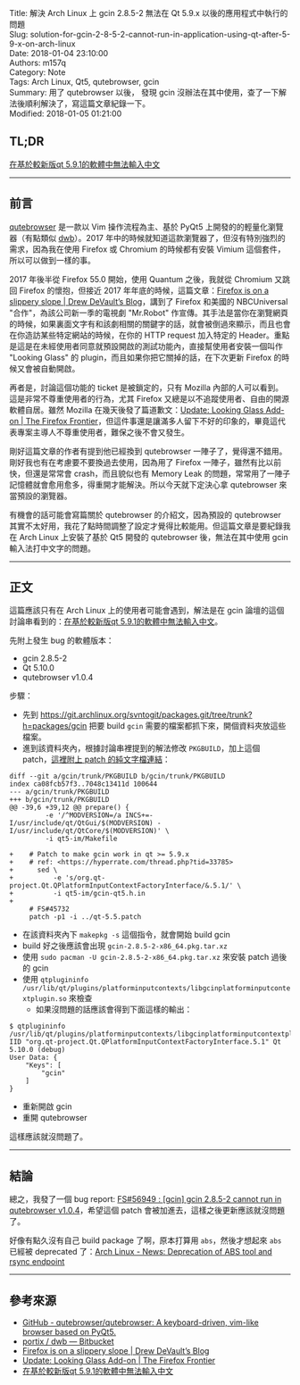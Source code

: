 Title: 解決 Arch Linux 上 gcin 2.8.5-2 無法在 Qt 5.9.x 以後的應用程式中執行的問題  
Slug: solution-for-gcin-2-8-5-2-cannot-run-in-application-using-qt-after-5-9-x-on-arch-linux  
Date: 2018-01-04 23:10:00  
Authors: m157q  
Category: Note  
Tags: Arch Linux, Qt5, qutebrowser, gcin  
Summary: 用了 qutebrowser 以後， 發現 gcin 沒辦法在其中使用，查了一下解法後順利解決了，寫這篇文章紀錄一下。  
Modified: 2018-01-05 01:21:00  
  
  
## TL;DR  
  
[在基於較新版qt 5.9.1的軟體中無法輸入中文](https://hyperrate.com/thread.php?tid=33785)  
  
---  
  
## 前言  
  
[qutebrowser](https://github.com/qutebrowser/qutebrowser) 是一款以 Vim 操作流程為主、基於 PyQt5 上開發的的輕量化瀏覽器（有點類似 [dwb](https://bitbucket.org/portix/dwb)）。2017 年中的時候就知道這款瀏覽器了，但沒有特別強烈的需求，因為我在使用 Firefox 或 Chromium 的時候都有安裝 Vimium 這個套件，所以可以做到一樣的事。  
  
2017 年後半從 Firefox 55.0 開始，使用 Quantum 之後，我就從 Chromium 又跳回 Firefox 的懷抱，但接近 2017 年年底的時候，這篇文章：[Firefox is on a slippery slope | Drew DeVault’s Blog](https://sircmpwn.github.io/2017/12/16/Firefox-is-on-a-slippery-slope.html)，講到了 Firefox 和美國的 NBCUniversal "合作"，為該公司新一季的電視劇 "Mr.Robot" 作宣傳。其手法是當你在瀏覽網頁的時候，如果裏面文字有和該劇相關的關鍵字的話，就會被倒過來顯示，而且也會在你造訪某些特定網站的時候，在你的 HTTP request 加入特定的 Header。重點是這是在未經使用者同意就預設開啟的測試功能內，直接幫使用者安裝一個叫作 "Looking Glass" 的 plugin，而且如果你把它關掉的話，在下次更新 Firefox 的時候又會被自動開啟。  
  
再者是，討論這個功能的 ticket 是被鎖定的，只有 Mozilla 內部的人可以看到。這是非常不尊重使用者的行為，尤其 Firefox 又總是以不追蹤使用者、自由的開源軟體自居。雖然 Mozilla 在幾天後發了篇道歉文：[Update: Looking Glass Add-on | The Firefox Frontier](https://blog.mozilla.org/firefox/update-looking-glass-add/)，但這件事還是讓滿多人留下不好的印象的，畢竟這代表專案主導人不尊重使用者，難保之後不會又發生。  
  
剛好這篇文章的作者有提到他已經換到 qutebrowser 一陣子了，覺得還不錯用。剛好我也有在考慮要不要換過去使用，因為用了 Firefox 一陣子，雖然有比以前快，但還是常常會 crash，而且貌似也有 Memory Leak 的問題，常常用了一陣子記憶體就會愈用愈多，得重開才能解決。所以今天就下定決心拿 qutebrowser 來當預設的瀏覽器。  
  
有機會的話可能會寫篇關於 qutebrowser 的介紹文，因為預設的 qutebrowser 其實不太好用，我花了點時間調整了設定才覺得比較能用。但這篇文章是要紀錄我在 Arch Linux 上安裝了基於 Qt5 開發的 qutebrowser 後，無法在其中使用 gcin 輸入法打中文字的問題。  
  
---  
  
## 正文  
  
這篇應該只有在 Arch Linux 上的使用者可能會遇到，解法是在 gcin 論壇的這個討論串看到的：[在基於較新版qt 5.9.1的軟體中無法輸入中文](https://hyperrate.com/thread.php?tid=33785)。  
  
先附上發生 bug 的軟體版本：  
  
+ gcin 2.8.5-2  
+ Qt 5.10.0  
+ qutebrowser v1.0.4  
  
步驟：  
  
+ 先到 <https://git.archlinux.org/svntogit/packages.git/tree/trunk?h=packages/gcin> 把要 build `gcin` 需要的檔案都抓下來，開個資料夾放這些檔案。  
+ 進到該資料夾內，根據討論串裡提到的解法修改 `PKGBUILD`，加上這個 patch，[這裡附上 patch 的純文字檔連結](/files/solution-for-gcin-2-8-5-2-cannot-run-in-application-using-qt-after-5-9-x-on-arch-linux/qt-5.9.patch)：  
  
```  
diff --git a/gcin/trunk/PKGBUILD b/gcin/trunk/PKGBUILD  
index ca08fcb57f3..7048c13411d 100644  
--- a/gcin/trunk/PKGBUILD  
+++ b/gcin/trunk/PKGBUILD  
@@ -39,6 +39,12 @@ prepare() {  
         -e '/^MODVERSION=/a INCS+=-I/usr/include/qt/QtGui/$(MODVERSION) -I/usr/include/qt/QtCore/$(MODVERSION)' \  
         -i qt5-im/Makefile  
  
+    # Patch to make gcin work in qt >= 5.9.x  
+    # ref: <https://hyperrate.com/thread.php?tid=33785>  
+      sed \  
+          -e 's/org.qt-project.Qt.QPlatformInputContextFactoryInterface/&.5.1/' \  
+          -i qt5-im/gcin-qt5.h.in  
+  
     # FS#45732  
     patch -p1 -i ../qt-5.5.patch  
```  
  
+ 在該資料夾內下 `makepkg -s` 這個指令，就會開始 build gcin  
+ build 好之後應該會出現 `gcin-2.8.5-2-x86_64.pkg.tar.xz`  
+ 使用 `sudo pacman -U gcin-2.8.5-2-x86_64.pkg.tar.xz` 來安裝 patch 過後的 gcin  
+ 使用 `qtplugininfo /usr/lib/qt/plugins/platforminputcontexts/libgcinplatforminputcontextplugin.so` 來檢查  
    + 如果沒問題的話應該會得到下面這樣的輸出：  
  
```  
$ qtplugininfo /usr/lib/qt/plugins/platforminputcontexts/libgcinplatforminputcontextplugin.so  
IID "org.qt-project.Qt.QPlatformInputContextFactoryInterface.5.1" Qt 5.10.0 (debug)  
User Data: {  
    "Keys": [  
        "gcin"  
    ]  
}  
```  
  
+ 重新開啟 gcin  
+ 重開 qutebrowser  
  
這樣應該就沒問題了。  
  
---  
  
## 結論  
  
總之，我發了一個 bug report: [FS#56949 : \[gcin\] gcin 2.8.5-2 cannot run in qutebrowser v1.0.4](https://bugs.archlinux.org/task/56949)，希望這個 patch 會被加進去，這樣之後更新應該就沒問題了。  
  
好像有點久沒有自己 build package 了啊，原本打算用 `abs`，然後才想起來 `abs` 已經被 deprecated 了：[Arch Linux - News: Deprecation of ABS tool and rsync endpoint](https://www.archlinux.org/news/deprecation-of-abs/)  
  
---  
  
## 參考來源  
  
+ [GitHub - qutebrowser/qutebrowser: A keyboard-driven, vim-like browser based on PyQt5.](https://github.com/qutebrowser/qutebrowser)  
+ [portix / dwb — Bitbucket](https://bitbucket.org/portix/dwb)  
+ [Firefox is on a slippery slope | Drew DeVault’s Blog](https://sircmpwn.github.io/2017/12/16/Firefox-is-on-a-slippery-slope.html)  
+ [Update: Looking Glass Add-on | The Firefox Frontier](https://blog.mozilla.org/firefox/update-looking-glass-add/)  
+ [在基於較新版qt 5.9.1的軟體中無法輸入中文](https://hyperrate.com/thread.php?tid=33785)  
